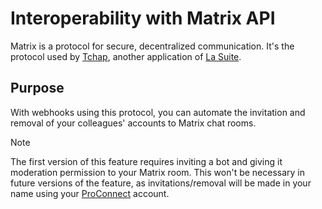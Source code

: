 # Interoperability with Matrix API

Matrix is a protocol for secure, decentralized communication. It's the protocol used by [Tchap](https://www.tchap.gouv.fr/), another application of [La Suite](https://lasuite.numerique.gouv.fr/).

## Purpose

With webhooks using this protocol, you can automate the invitation and removal of your colleagues' accounts to Matrix chat rooms.

> [!NOTE]   
> The first version of this feature requires inviting a bot and giving it moderation permission to your Matrix room. This won't be necessary in future versions of the feature, as invitations/removal will be made in your name using your [ProConnect](https://www.proconnect.gouv.fr/) account.

